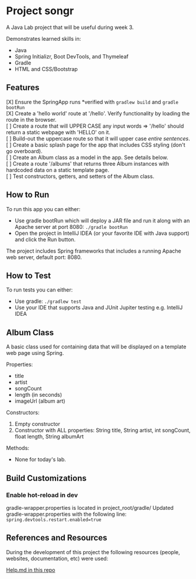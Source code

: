 # Project songr

A Java Lab project that will be useful during week 3.

Demonstrates learned skills in:

- Java
- Spring Initializr, Boot DevTools, and Thymeleaf
- Gradle  
- HTML and CSS/Bootstrap

## Features

[X] Ensure the SpringApp runs *verified with `gradlew build` and `gradle bootRun`  
[X] Create a 'hello world' route at '/hello'. Verify functionality by loading the route in the browser.  
[ ] Create a route that will UPPER CASE any input words => '/hello' should return a static webpage with 'HELLO' on it.  
[ ] Build-out the uppercase route so that it will upper case *entire sentences*.  
[ ] Create a basic splash page for the app that includes CSS styling (don't go overboard).  
[ ] Create an Album class as a model in the app. See details below.  
[ ] Create a route '/albums' that returns three Album instances with hardcoded data on a static template page.  
[ ] Test constructors, getters, and setters of the Album class.  

## How to Run

To run this app you can either:

- Use gradle bootRun which will deploy a JAR file and run it along with an Apache server at port 8080: `./gradle bootRun`
- Open the project in IntelliJ IDEA (or your favorite IDE with Java support) and click the Run button.

The project includes Spring frameworks that includes a running Apache web server, default port: 8080.

## How to Test

To run tests you can either:

- Use gradle: `./gradlew test`
- Use your IDE that supports Java and JUnit Jupiter testing e.g. IntelliJ IDEA

## Album Class

A basic class used for containing data that will be displayed on a template web page using Spring.  

Properties:

- title
- artist
- songCount
- length (in seconds)
- imageUrl (album art)

Constructors:

1. Empty constructor
2. Constructor with ALL properties: String title, String artist, int songCount, float length, String albumArt

Methods:

- None for today's lab.

## Build Customizations

### Enable hot-reload in dev

gradle-wrapper.properties is located in project_root/gradle/
Updated gradle-wrapper.properties with the following line: `spring.devtools.restart.enabled=true`
## References and Resources

During the development of this project the following resources (people, websites, documentation, etc) were used:

[Help.md in this repo](./HELP.md)  
